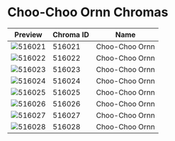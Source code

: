 # Choo-Choo Ornn Chromas

| Preview | Chroma ID | Name |
|---------|-----------|------|
| ![516021](https://raw.communitydragon.org/latest/plugins/rcp-be-lol-game-data/global/default/v1/champion-chroma-images/516/516021.png) | 516021 | Choo-Choo Ornn |
| ![516022](https://raw.communitydragon.org/latest/plugins/rcp-be-lol-game-data/global/default/v1/champion-chroma-images/516/516022.png) | 516022 | Choo-Choo Ornn |
| ![516023](https://raw.communitydragon.org/latest/plugins/rcp-be-lol-game-data/global/default/v1/champion-chroma-images/516/516023.png) | 516023 | Choo-Choo Ornn |
| ![516024](https://raw.communitydragon.org/latest/plugins/rcp-be-lol-game-data/global/default/v1/champion-chroma-images/516/516024.png) | 516024 | Choo-Choo Ornn |
| ![516025](https://raw.communitydragon.org/latest/plugins/rcp-be-lol-game-data/global/default/v1/champion-chroma-images/516/516025.png) | 516025 | Choo-Choo Ornn |
| ![516026](https://raw.communitydragon.org/latest/plugins/rcp-be-lol-game-data/global/default/v1/champion-chroma-images/516/516026.png) | 516026 | Choo-Choo Ornn |
| ![516027](https://raw.communitydragon.org/latest/plugins/rcp-be-lol-game-data/global/default/v1/champion-chroma-images/516/516027.png) | 516027 | Choo-Choo Ornn |
| ![516028](https://raw.communitydragon.org/latest/plugins/rcp-be-lol-game-data/global/default/v1/champion-chroma-images/516/516028.png) | 516028 | Choo-Choo Ornn |